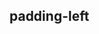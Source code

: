 ## padding-left


<!-- CSSJSON.padding-left.description -->

<!-- CSSJSON.padding-left.syntax -->

<!-- CSSJSON.padding-left.values -->

<!-- CSSJSON.padding-left.defaultValue -->

<!-- CSSJSON.padding-left.unixTags -->

<!-- CSSJSON.padding-left.compatibility -->

<!-- CSSJSON.padding-left.reference -->